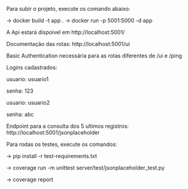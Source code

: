 Para subir o projeto, execute os comando abaixo:

-> docker build -t app .
-> docker run -p 5001:5000 -d app

A Api estará dispoível em http://localhost:5001/

Documentação das rotas: http://localhost:5001/ui

Basic Authentication necessária para as rotas diferentes de /ui e /ping

Logins cadastrados:

usuario: usuario1

senha: 123

usuario: usuario2

senha: abc

Endpoint para a consulta dos 5 ultimos registros: http://localhost:5001/jsonplaceholder

Para rodas os testes, execute os comandos:

-> pip install -r test-requirements.txt

-> coverage run -m unittest server/test/jsonplaceholder_test.py

-> coverage report
